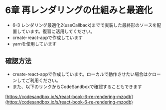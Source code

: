 
# 6章 再レンダリングの仕組みと最適化

- 6-3 レンダリング最適化2(useCallback)までで実装した最終形のソースを配置しています。復習に活用してください。
- create-react-appで作成しています
- yarnを使用しています

## 確認方法

- create-react-appで作成しています。ローカルで動作させたい場合はクローンしてご利用ください。
- また、以下のリンクからCodeSandboxで確認することもできます

[https://codesandbox.io/s/react-book-6-re-rendering-mzodb](https://codesandbox.io/s/react-book-6-re-rendering-mzodb)
